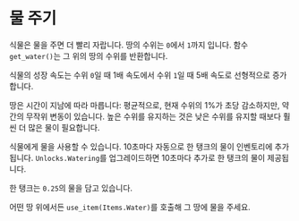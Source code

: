 # 물 주기
식물은 물을 주면 더 빨리 자랍니다. 땅의 수위는 `0`에서 `1`까지 입니다. 함수 `get_water()`는 그 위의 땅의 수위를 반환합니다.

식물의 성장 속도는 수위 `0`일 때 1배 속도에서 수위 `1`일 때 5배 속도로 선형적으로 증가합니다.

땅은 시간이 지남에 따라 마릅니다: 평균적으로, 현재 수위의 1%가 초당 감소하지만, 약간의 무작위 변동이 있습니다. 높은 수위를 유지하는 것은 낮은 수위를 유지할 때보다 훨씬 더 많은 물이 필요합니다.

식물에게 물을 사용할 수 있습니다. 10초마다 자동으로 한 탱크의 물이 인벤토리에 추가됩니다. `Unlocks.Watering`를 업그레이드하면 10초마다 추가로 한 탱크의 물이 제공됩니다.

한 탱크는 `0.25`의 물을 담고 있습니다.

어떤 땅 위에서든 `use_item(Items.Water)`를 호출해 그 땅에 물을 주세요.